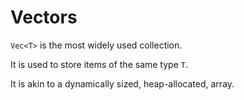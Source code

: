 # Vectors

`Vec<T>` is the most widely used collection.

It is used to store items of the same type `T`.

It is akin to a dynamically sized, heap-allocated, array.
